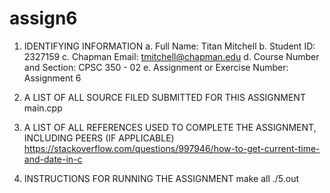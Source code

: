 # assign6

1. IDENTIFYING INFORMATION
a. Full Name: Titan Mitchell
b. Student ID: 2327159
c. Chapman Email: tmitchell@chapman.edu
d. Course Number and Section: CPSC 350 - 02
e. Assignment or Exercise Number: Assignment 6

2. A LIST OF ALL SOURCE FILED SUBMITTED FOR THIS ASSIGNMENT
main.cpp

4. A LIST OF ALL REFERENCES USED TO COMPLETE THE ASSIGNMENT, INCLUDING PEERS (IF APPLICABLE)
https://stackoverflow.com/questions/997946/how-to-get-current-time-and-date-in-c


5. INSTRUCTIONS FOR RUNNING THE ASSIGNMENT
make all
./5.out
